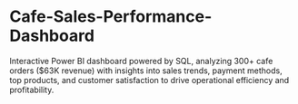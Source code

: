 # Cafe-Sales-Performance-Dashboard
Interactive Power BI dashboard powered by SQL, analyzing 300+ cafe orders ($63K revenue) with insights into sales trends, payment methods, top products, and customer satisfaction to drive operational efficiency and profitability.
